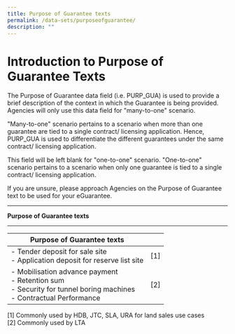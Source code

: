 ```yaml
---
title: Purpose of Guarantee texts
permalink: /data-sets/purposeofguarantee/
description: ""
---
```

# Introduction to Purpose of Guarantee Texts

The Purpose of Guarantee data field (i.e. PURP_GUA) is used to provide a brief description of the context in which the Guarantee is being provided. Agencies will only use this data field for "many-to-one" scenario. 

"Many-to-one" scenario pertains to a scenario when more than one guarantee are tied to a single contract/ licensing application. Hence, PURP_GUA is used to differentiate the different guarantees under the same contract/ licensing application.

This field will be left blank for "one-to-one" scenario. "One-to-one" scenario pertains to a scenario when only one guarantee is tied to a single contract/ licensing application. 

If you are unsure, please approach Agencies on the Purpose of Guarantee text to be used for your eGuarantee.

****

**Purpose of Guarantee texts** 
****

| Purpose of Guarantee texts |  | 
| -------- | -------- | 
| - Tender deposit for sale site <br> - Application deposit for reserve list site    |[1] 
| - Mobilisation advance payment<br> - Retention sum <br> - Security for tunnel boring machines<br> - Contractual Performance   | [2]

[1] Commonly used by HDB, JTC, SLA, URA for land sales use cases<br>
[2] Commonly used by LTA <br>